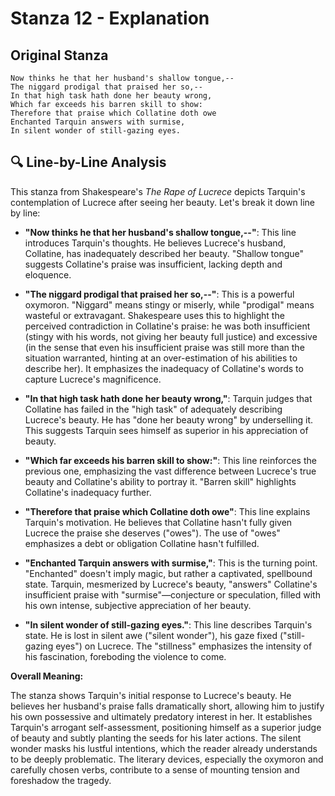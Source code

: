 # Stanza 12 - Explanation

## Original Stanza
```
Now thinks he that her husband's shallow tongue,--
The niggard prodigal that praised her so,--
In that high task hath done her beauty wrong,
Which far exceeds his barren skill to show:
Therefore that praise which Collatine doth owe
Enchanted Tarquin answers with surmise,
In silent wonder of still-gazing eyes.
```

## 🔍 Line-by-Line Analysis
This stanza from Shakespeare's *The Rape of Lucrece* depicts Tarquin's contemplation of Lucrece after seeing her beauty. Let's break it down line by line:

* **"Now thinks he that her husband's shallow tongue,--"**:  This line introduces Tarquin's thoughts. He believes Lucrece's husband, Collatine, has inadequately described her beauty. "Shallow tongue" suggests Collatine's praise was insufficient, lacking depth and eloquence.

* **"The niggard prodigal that praised her so,--"**: This is a powerful oxymoron.  "Niggard" means stingy or miserly, while "prodigal" means wasteful or extravagant.  Shakespeare uses this to highlight the perceived contradiction in Collatine's praise: he was both insufficient (stingy with his words, not giving her beauty full justice) and excessive (in the sense that even his insufficient praise was still more than the situation warranted, hinting at an over-estimation of his abilities to describe her). It emphasizes the inadequacy of Collatine's words to capture Lucrece's magnificence.

* **"In that high task hath done her beauty wrong,"**:  Tarquin judges that Collatine has failed in the "high task" of adequately describing Lucrece's beauty. He has "done her beauty wrong" by underselling it. This suggests Tarquin sees himself as superior in his appreciation of beauty.

* **"Which far exceeds his barren skill to show:"**: This line reinforces the previous one, emphasizing the vast difference between Lucrece's true beauty and Collatine's ability to portray it. "Barren skill" highlights Collatine's inadequacy further.

* **"Therefore that praise which Collatine doth owe"**:  This line explains Tarquin's motivation. He believes that Collatine hasn't fully given Lucrece the praise she deserves ("owes").  The use of "owes" emphasizes a debt or obligation Collatine hasn't fulfilled.

* **"Enchanted Tarquin answers with surmise,"**: This is the turning point.  "Enchanted" doesn't imply magic, but rather a captivated, spellbound state. Tarquin, mesmerized by Lucrece's beauty,  "answers" Collatine's insufficient praise with "surmise"—conjecture or speculation, filled with his own intense, subjective appreciation of her beauty.

* **"In silent wonder of still-gazing eyes."**: This line describes Tarquin's state. He is lost in silent awe ("silent wonder"), his gaze fixed ("still-gazing eyes") on Lucrece.  The "stillness" emphasizes the intensity of his fascination, foreboding the violence to come.

**Overall Meaning:**

The stanza shows Tarquin's initial response to Lucrece's beauty. He believes her husband's praise falls dramatically short, allowing him to justify his own possessive and ultimately predatory interest in her.  It establishes Tarquin's arrogant self-assessment, positioning himself as a superior judge of beauty and subtly planting the seeds for his later actions. The silent wonder masks his lustful intentions, which the reader already understands to be deeply problematic.  The literary devices, especially the oxymoron and carefully chosen verbs, contribute to a sense of mounting tension and foreshadow the tragedy.
